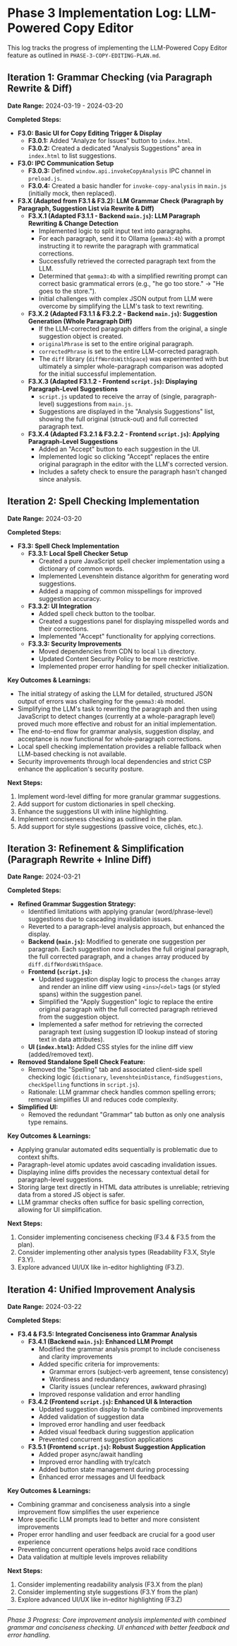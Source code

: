 # Phase 3 Implementation Log: LLM-Powered Copy Editor

This log tracks the progress of implementing the LLM-Powered Copy Editor feature as outlined in `PHASE-3-COPY-EDITING-PLAN.md`.

## Iteration 1: Grammar Checking (via Paragraph Rewrite & Diff)

**Date Range:** 2024-03-19 - 2024-03-20

**Completed Steps:**

*   **F3.0: Basic UI for Copy Editing Trigger & Display**
    *   **F3.0.1:** Added "Analyze for Issues" button to `index.html`.
    *   **F3.0.2:** Created a dedicated "Analysis Suggestions" area in `index.html` to list suggestions.
*   **F3.0: IPC Communication Setup**
    *   **F3.0.3:** Defined `window.api.invokeCopyAnalysis` IPC channel in `preload.js`.
    *   **F3.0.4:** Created a basic handler for `invoke-copy-analysis` in `main.js` (initially mock, then replaced).
*   **F3.X (Adapted from F3.1 & F3.2): LLM Grammar Check (Paragraph by Paragraph, Suggestion List via Rewrite & Diff)**
    *   **F3.X.1 (Adapted F3.1.1 - Backend `main.js`): LLM Paragraph Rewriting & Change Detection**
        *   Implemented logic to split input text into paragraphs.
        *   For each paragraph, send it to Ollama (`gemma3:4b`) with a prompt instructing it to rewrite the paragraph with grammatical corrections.
        *   Successfully retrieved the corrected paragraph text from the LLM.
        *   Determined that `gemma3:4b` with a simplified rewriting prompt can correct basic grammatical errors (e.g., "he go too store." -> "He goes to the store.").
        *   Initial challenges with complex JSON output from LLM were overcome by simplifying the LLM's task to text rewriting.
    *   **F3.X.2 (Adapted F3.1.1 & F3.2.2 - Backend `main.js`): Suggestion Generation (Whole Paragraph Diff)**
        *   If the LLM-corrected paragraph differs from the original, a single suggestion object is created.
        *   `originalPhrase` is set to the entire original paragraph.
        *   `correctedPhrase` is set to the entire LLM-corrected paragraph.
        *   The `diff` library (`diffWordsWithSpace`) was experimented with but ultimately a simpler whole-paragraph comparison was adopted for the initial successful implementation.
    *   **F3.X.3 (Adapted F3.1.2 - Frontend `script.js`): Displaying Paragraph-Level Suggestions**
        *   `script.js` updated to receive the array of (single, paragraph-level) suggestions from `main.js`.
        *   Suggestions are displayed in the "Analysis Suggestions" list, showing the full original (struck-out) and full corrected paragraph text.
    *   **F3.X.4 (Adapted F3.2.1 & F3.2.2 - Frontend `script.js`): Applying Paragraph-Level Suggestions**
        *   Added an "Accept" button to each suggestion in the UI.
        *   Implemented logic so clicking "Accept" replaces the entire original paragraph in the editor with the LLM's corrected version.
        *   Includes a safety check to ensure the paragraph hasn't changed since analysis.

## Iteration 2: Spell Checking Implementation

**Date Range:** 2024-03-20

**Completed Steps:**

*   **F3.3: Spell Check Implementation**
    *   **F3.3.1: Local Spell Checker Setup**
        *   Created a pure JavaScript spell checker implementation using a dictionary of common words.
        *   Implemented Levenshtein distance algorithm for generating word suggestions.
        *   Added a mapping of common misspellings for improved suggestion accuracy.
    *   **F3.3.2: UI Integration**
        *   Added spell check button to the toolbar.
        *   Created a suggestions panel for displaying misspelled words and their corrections.
        *   Implemented "Accept" functionality for applying corrections.
    *   **F3.3.3: Security Improvements**
        *   Moved dependencies from CDN to local `lib` directory.
        *   Updated Content Security Policy to be more restrictive.
        *   Implemented proper error handling for spell checker initialization.

**Key Outcomes & Learnings:**
*   The initial strategy of asking the LLM for detailed, structured JSON output of errors was challenging for the `gemma3:4b` model.
*   Simplifying the LLM's task to rewriting the paragraph and then using JavaScript to detect changes (currently at a whole-paragraph level) proved much more effective and robust for an initial implementation.
*   The end-to-end flow for grammar analysis, suggestion display, and acceptance is now functional for whole-paragraph corrections.
*   Local spell checking implementation provides a reliable fallback when LLM-based checking is not available.
*   Security improvements through local dependencies and strict CSP enhance the application's security posture.

**Next Steps:**
1. Implement word-level diffing for more granular grammar suggestions.
2. Add support for custom dictionaries in spell checking.
3. Enhance the suggestions UI with inline highlighting.
4. Implement conciseness checking as outlined in the plan.
5. Add support for style suggestions (passive voice, clichés, etc.).

## Iteration 3: Refinement & Simplification (Paragraph Rewrite + Inline Diff)

**Date Range:** 2024-03-21

**Completed Steps:**

*   **Refined Grammar Suggestion Strategy:**
    *   Identified limitations with applying granular (word/phrase-level) suggestions due to cascading invalidation issues.
    *   Reverted to a paragraph-level analysis approach, but enhanced the display.
    *   **Backend (`main.js`):** Modified to generate one suggestion per paragraph. Each suggestion now includes the full original paragraph, the full corrected paragraph, and a `changes` array produced by `diff.diffWordsWithSpace`.
    *   **Frontend (`script.js`):**
        *   Updated suggestion display logic to process the `changes` array and render an inline diff view using `<ins>`/`<del>` tags (or styled spans) within the suggestion panel.
        *   Simplified the "Apply Suggestion" logic to replace the entire original paragraph with the full corrected paragraph retrieved from the suggestion object.
        *   Implemented a safer method for retrieving the corrected paragraph text (using suggestion ID lookup instead of storing text in data attributes).
    *   **UI (`index.html`):** Added CSS styles for the inline diff view (added/removed text).
*   **Removed Standalone Spell Check Feature:**
    *   Removed the "Spelling" tab and associated client-side spell checking logic (`dictionary`, `levenshteinDistance`, `findSuggestions`, `checkSpelling` functions in `script.js`).
    *   Rationale: LLM grammar check handles common spelling errors; removal simplifies UI and reduces code complexity.
*   **Simplified UI:**
    *   Removed the redundant "Grammar" tab button as only one analysis type remains.

**Key Outcomes & Learnings:**
*   Applying granular automated edits sequentially is problematic due to context shifts.
*   Paragraph-level atomic updates avoid cascading invalidation issues.
*   Displaying inline diffs provides the necessary contextual detail for paragraph-level suggestions.
*   Storing large text directly in HTML data attributes is unreliable; retrieving data from a stored JS object is safer.
*   LLM grammar checks often suffice for basic spelling correction, allowing for UI simplification.

**Next Steps:**
1.  Consider implementing conciseness checking (F3.4 & F3.5 from the plan).
2.  Consider implementing other analysis types (Readability F3.X, Style F3.Y).
3.  Explore advanced UI/UX like in-editor highlighting (F3.Z).

## Iteration 4: Unified Improvement Analysis

**Date Range:** 2024-03-22

**Completed Steps:**

*   **F3.4 & F3.5: Integrated Conciseness into Grammar Analysis**
    *   **F3.4.1 (Backend `main.js`): Enhanced LLM Prompt**
        *   Modified the grammar analysis prompt to include conciseness and clarity improvements
        *   Added specific criteria for improvements:
            - Grammar errors (subject-verb agreement, tense consistency)
            - Wordiness and redundancy
            - Clarity issues (unclear references, awkward phrasing)
        *   Improved response validation and error handling
    *   **F3.4.2 (Frontend `script.js`): Enhanced UI & Interaction**
        *   Updated suggestion display to handle combined improvements
        *   Added validation of suggestion data
        *   Improved error handling and user feedback
        *   Added visual feedback during suggestion application
        *   Prevented concurrent suggestion applications
    *   **F3.5.1 (Frontend `script.js`): Robust Suggestion Application**
        *   Added proper async/await handling
        *   Improved error handling with try/catch
        *   Added button state management during processing
        *   Enhanced error messages and UI feedback

**Key Outcomes & Learnings:**
*   Combining grammar and conciseness analysis into a single improvement flow simplifies the user experience
*   More specific LLM prompts lead to better and more consistent improvements
*   Proper error handling and user feedback are crucial for a good user experience
*   Preventing concurrent operations helps avoid race conditions
*   Data validation at multiple levels improves reliability

**Next Steps:**
1.  Consider implementing readability analysis (F3.X from the plan)
2.  Consider implementing style suggestions (F3.Y from the plan)
3.  Explore advanced UI/UX like in-editor highlighting (F3.Z)

---

*Phase 3 Progress: Core improvement analysis implemented with combined grammar and conciseness checking. UI enhanced with better feedback and error handling.* 